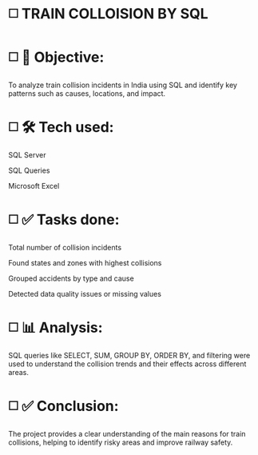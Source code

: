# ◻️ TRAIN COLLOISION BY SQL

# ◻️ 🚆 Objective:
To analyze train collision incidents in India using SQL and identify key patterns such as causes, locations, and impact.

# ◻️ 🛠 Tech used:
SQL Server

SQL Queries

Microsoft Excel

# ◻️ ✅ Tasks done:
Total number of collision incidents

Found states and zones with highest collisions

Grouped accidents by type and cause

Detected data quality issues or missing values

# ◻️ 📊 Analysis:
SQL queries like SELECT, SUM, GROUP BY, ORDER BY, and filtering were used to understand the collision trends and their effects across different areas.

# ◻️ ✅ Conclusion:
The project provides a clear understanding of the main reasons for train collisions, helping to identify risky areas and improve railway safety.
